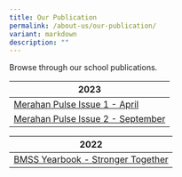 ```yaml
---
title: Our Publication
permalink: /about-us/our-publication/
variant: markdown
description: ""
---
```

Browse through our school publications.


| 2023 | 
| -------- |
| [Merahan Pulse Issue 1 - April](/files/merahan%20pulse%202023%20-%20issue%201%20april.pdf) | 
| [Merahan Pulse Issue 2 - September](/files/merahan%20pulse%20-%20september%20issue.pdf) |


| 2022  |  
| -------- | 
| [BMSS Yearbook - Stronger Together](https://online.fliphtml5.com/cjnla/gwbu/)     |